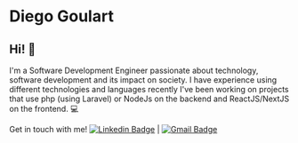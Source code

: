 # Diego Goulart

## Hi! 👋
I'm a Software Development Engineer passionate about technology, software development and its impact on society. I have experience using different technologies and languages recently I've been working on projects that use php (using Laravel) or NodeJs on the backend and ReactJS/NextJS on the frontend. :computer:

Get in touch with me! [![Linkedin Badge](https://img.shields.io/badge/-DiegoGoulart-blue?style=flat-square&logo=Linkedin&logoColor=white&link=https://www.linkedin.com/in/diego-goulart/)](https://www.linkedin.com/in/diego-goulart/) 
| 
[![Gmail Badge](https://img.shields.io/badge/-diegogoulart.aws@gmail.com-c14438?style=flat-square&logo=Gmail&logoColor=white&link=mailto:diegogoulart.aws@gmail.com)](mailto:tgmarinho@gmail.com)

